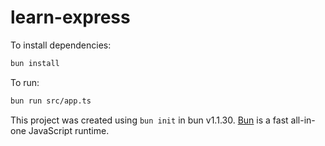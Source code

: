 # learn-express

To install dependencies:

```bash
bun install
```

To run:

```bash
bun run src/app.ts
```

This project was created using `bun init` in bun v1.1.30. [Bun](https://bun.sh) is a fast all-in-one JavaScript runtime.
